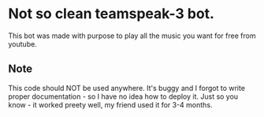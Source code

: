 # Not so clean teamspeak-3 bot.
This bot was made with purpose to play all the music you want for free from youtube. 
## Note
This code should NOT be used anywhere. It's buggy and I forgot to write proper documentation - so I have no idea how to deploy it. Just so you know - it worked preety well, my friend used it for 3-4 months.
